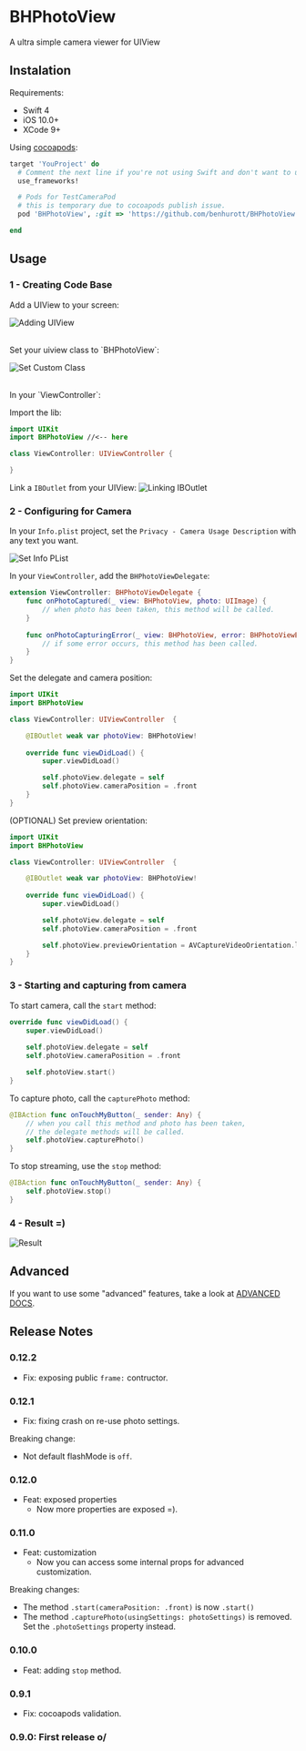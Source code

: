 # BHPhotoView
A ultra simple camera viewer for UIView


## Instalation
Requirements:
* Swift 4
* iOS 10.0+
* XCode 9+

Using [cocoapods](https://cocoapods.org/):

```ruby
target 'YouProject' do
  # Comment the next line if you're not using Swift and don't want to use dynamic frameworks
  use_frameworks!

  # Pods for TestCameraPod
  # this is temporary due to cocoapods publish issue.
  pod 'BHPhotoView', :git => 'https://github.com/benhurott/BHPhotoView'

end
```

## Usage

### 1 - Creating Code Base
Add a UIView to your screen:

![Adding UIView](docs/res/adding_uiview.png)

<br />
Set your uiview class to `BHPhotoView`:

![Set Custom Class](docs/res/set_custom_class.png)

<br />
In your `ViewController`:

Import the lib:
```swift
import UIKit
import BHPhotoView //<-- here

class ViewController: UIViewController {

}
```

Link a `IBOutlet` from your UIView:
![Linking IBOutlet](docs/res/linking_iboutlet.png)

### 2 - Configuring for Camera
In your `Info.plist` project, set the `Privacy - Camera Usage Description` with any text you want.

![Set Info PList](docs/res/set_info_plist.png)

In your `ViewController`, add the `BHPhotoViewDelegate`:
```swift
extension ViewController: BHPhotoViewDelegate {
    func onPhotoCaptured(_ view: BHPhotoView, photo: UIImage) {
        // when photo has been taken, this method will be called.
    }
    
    func onPhotoCapturingError(_ view: BHPhotoView, error: BHPhotoViewError) {
        // if some error occurs, this method has been called.
    }
}
```

Set the delegate and camera position:
```swift
import UIKit
import BHPhotoView

class ViewController: UIViewController  {

    @IBOutlet weak var photoView: BHPhotoView!
    
    override func viewDidLoad() {
        super.viewDidLoad()

        self.photoView.delegate = self
        self.photoView.cameraPosition = .front
    }
}
```

(OPTIONAL) Set preview orientation:
```swift
import UIKit
import BHPhotoView

class ViewController: UIViewController  {

    @IBOutlet weak var photoView: BHPhotoView!
    
    override func viewDidLoad() {
        super.viewDidLoad()

        self.photoView.delegate = self
        self.photoView.cameraPosition = .front

        self.photoView.previewOrientation = AVCaptureVideoOrientation.landscapeLeft
    }
}
```

### 3 - Starting and capturing from camera
To start camera, call the `start` method:
```swift
override func viewDidLoad() {
    super.viewDidLoad()
    
    self.photoView.delegate = self
    self.photoView.cameraPosition = .front

    self.photoView.start()
}
```

To capture photo, call the `capturePhoto` method:
```swift
@IBAction func onTouchMyButton(_ sender: Any) {
    // when you call this method and photo has been taken,
    // the delegate methods will be called.
    self.photoView.capturePhoto()
}
```

To stop streaming, use the `stop` method:
```swift
@IBAction func onTouchMyButton(_ sender: Any) {
    self.photoView.stop()
}
```

### 4 - Result =)
![Result](docs/res/bhphotoview.mov.gif)


## Advanced
If you want to use some "advanced" features, take a look at [ADVANCED DOCS](docs/ADVANCED.md).

## Release Notes

### 0.12.2
* Fix: exposing public `frame:` contructor.

### 0.12.1
* Fix: fixing crash on re-use photo settings.

Breaking change:
* Not default flashMode is `off`.

### 0.12.0
* Feat: exposed properties
    * Now more properties are exposed =).

### 0.11.0
* Feat: customization
    * Now you can access some internal props for advanced customization.

Breaking changes:
* The method `.start(cameraPosition: .front)` is now `.start()`
* The method `.capturePhoto(usingSettings: photoSettings)` is removed. Set the `.photoSettings` property instead.

### 0.10.0
* Feat: adding `stop` method.

### 0.9.1
* Fix: cocoapods validation.

### 0.9.0: First release o/